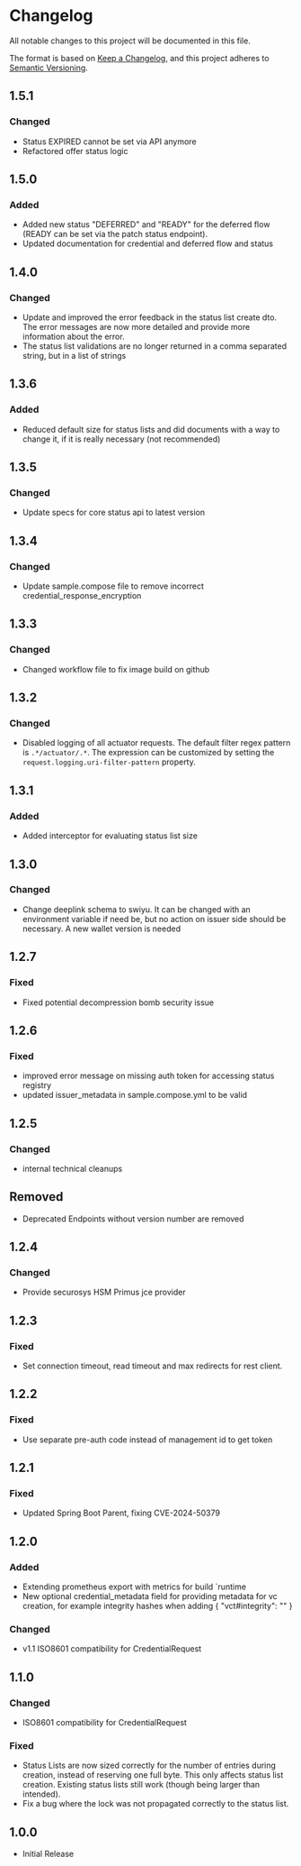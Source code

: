 # Changelog

All notable changes to this project will be documented in this file.

The format is based on [Keep a Changelog](https://keepachangelog.com/en/1.1.0/),
and this project adheres to [Semantic Versioning](https://semver.org/spec/v2.0.0.html).

## 1.5.1

### Changed

- Status EXPIRED cannot be set via API anymore
- Refactored offer status logic

## 1.5.0

### Added

- Added new status "DEFERRED" and "READY" for the deferred flow (READY can be set via the patch status endpoint).
- Updated documentation for credential and deferred flow and status

## 1.4.0

### Changed

- Update and improved the error feedback in the status list create dto. The error messages are now more detailed and
  provide more information about the error.
- The status list validations are no longer returned in a comma separated string, but in a list of strings

## 1.3.6

### Added

- Reduced default size for status lists and did documents with a way to change it, if it is really necessary (not
  recommended)

## 1.3.5

### Changed

- Update specs for core status api to latest version

## 1.3.4

### Changed

- Update sample.compose file to remove incorrect credential_response_encryption

## 1.3.3

### Changed

- Changed workflow file to fix image build on github

## 1.3.2

### Changed

- Disabled logging of all actuator requests. The default filter regex pattern is `.*/actuator/.*`. The expression can be
  customized by setting the `request.logging.uri-filter-pattern` property.

## 1.3.1

### Added

- Added interceptor for evaluating status list size

## 1.3.0

### Changed

- Change deeplink schema to swiyu. It can be changed with an environment variable if need be, but no action on issuer
  side should be necessary. A new wallet version is needed

## 1.2.7

### Fixed

- Fixed potential decompression bomb security issue

## 1.2.6

### Fixed

- improved error message on missing auth token for accessing status registry
- updated issuer_metadata in sample.compose.yml to be valid

## 1.2.5

### Changed

- internal technical cleanups

## Removed

- Deprecated Endpoints without version number are removed

## 1.2.4

### Changed

- Provide securosys HSM Primus jce provider

## 1.2.3

### Fixed

- Set connection timeout, read timeout and max redirects for rest client.

## 1.2.2

### Fixed

- Use separate pre-auth code instead of management id to get token

## 1.2.1

### Fixed

- Updated Spring Boot Parent, fixing CVE-2024-50379

## 1.2.0

### Added

- Extending prometheus export with metrics for build `runtime
- New optional credential_metadata field for providing metadata for vc creation, for example integrity hashes when
  adding { "vct#integrity": "<subresource integrity hash>" }

### Changed

- v1.1 ISO8601 compatibility for CredentialRequest

## 1.1.0

### Changed

- ISO8601 compatibility for CredentialRequest

### Fixed

- Status Lists are now sized correctly for the number of entries during creation, instead of reserving one full byte.
  This only affects status list creation. Existing status lists still work (though being larger than intended).
- Fix a bug where the lock was not propagated correctly to the status list.

## 1.0.0

- Initial Release
